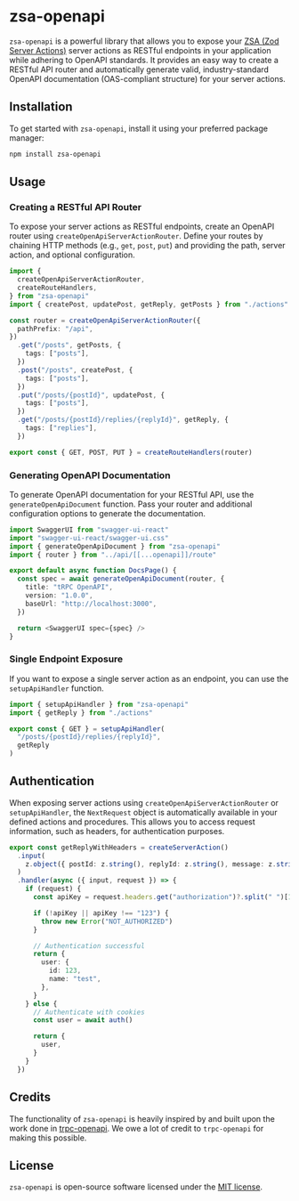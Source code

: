 # zsa-openapi

`zsa-openapi` is a powerful library that allows you to expose your [ZSA (Zod Server Actions)](https://github.com/zsa) server actions as RESTful endpoints in your application while adhering to OpenAPI standards. It provides an easy way to create a RESTful API router and automatically generate valid, industry-standard OpenAPI documentation (OAS-compliant structure) for your server actions.

## Installation

To get started with `zsa-openapi`, install it using your preferred package manager:

```bash
npm install zsa-openapi
```

## Usage

### Creating a RESTful API Router

To expose your server actions as RESTful endpoints, create an OpenAPI router using `createOpenApiServerActionRouter`. Define your routes by chaining HTTP methods (e.g., `get`, `post`, `put`) and providing the path, server action, and optional configuration.

```typescript
import {
  createOpenApiServerActionRouter,
  createRouteHandlers,
} from "zsa-openapi"
import { createPost, updatePost, getReply, getPosts } from "./actions"

const router = createOpenApiServerActionRouter({
  pathPrefix: "/api",
})
  .get("/posts", getPosts, {
    tags: ["posts"],
  })
  .post("/posts", createPost, {
    tags: ["posts"],
  })
  .put("/posts/{postId}", updatePost, {
    tags: ["posts"],
  })
  .get("/posts/{postId}/replies/{replyId}", getReply, {
    tags: ["replies"],
  })

export const { GET, POST, PUT } = createRouteHandlers(router)
```

### Generating OpenAPI Documentation

To generate OpenAPI documentation for your RESTful API, use the `generateOpenApiDocument` function. Pass your router and additional configuration options to generate the documentation.

```typescript
import SwaggerUI from "swagger-ui-react"
import "swagger-ui-react/swagger-ui.css"
import { generateOpenApiDocument } from "zsa-openapi"
import { router } from "../api/[[...openapi]]/route"

export default async function DocsPage() {
  const spec = await generateOpenApiDocument(router, {
    title: "tRPC OpenAPI",
    version: "1.0.0",
    baseUrl: "http://localhost:3000",
  })

  return <SwaggerUI spec={spec} />
}
```

### Single Endpoint Exposure

If you want to expose a single server action as an endpoint, you can use the `setupApiHandler` function.

```typescript
import { setupApiHandler } from "zsa-openapi"
import { getReply } from "./actions"

export const { GET } = setupApiHandler(
  "/posts/{postId}/replies/{replyId}",
  getReply
)
```

## Authentication

When exposing server actions using `createOpenApiServerActionRouter` or `setupApiHandler`, the `NextRequest` object is automatically available in your defined actions and procedures. This allows you to access request information, such as headers, for authentication purposes.

```typescript
export const getReplyWithHeaders = createServerAction()
  .input(
    z.object({ postId: z.string(), replyId: z.string(), message: z.string() })
  )
  .handler(async ({ input, request }) => {
    if (request) {
      const apiKey = request.headers.get("authorization")?.split(" ")[1]

      if (!apiKey || apiKey !== "123") {
        throw new Error("NOT_AUTHORIZED")
      }

      // Authentication successful
      return {
        user: {
          id: 123,
          name: "test",
        },
      }
    } else {
      // Authenticate with cookies
      const user = await auth()

      return {
        user,
      }
    }
  })
```

## Credits

The functionality of `zsa-openapi` is heavily inspired by and built upon the work done in [trpc-openapi](https://github.com/jlalmes/trpc-openapi). We owe a lot of credit to `trpc-openapi` for making this possible.

## License

`zsa-openapi` is open-source software licensed under the [MIT license](LICENSE).
